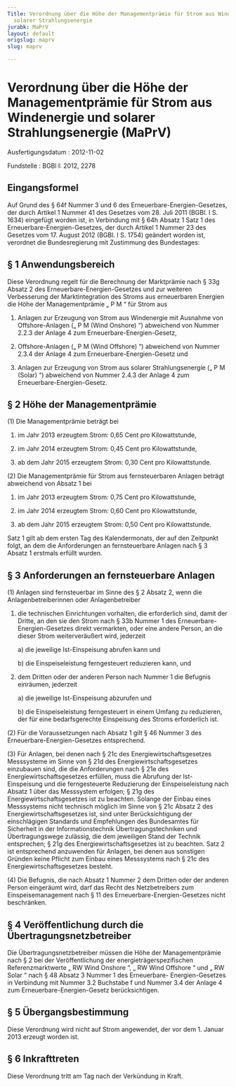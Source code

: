 ```yaml
---
Title: Verordnung über die Höhe der Managementprämie für Strom aus Windenergie und
  solarer Strahlungsenergie
jurabk: MaPrV
layout: default
origslug: maprv
slug: maprv

---
```


# Verordnung über die Höhe der Managementprämie für Strom aus Windenergie und solarer Strahlungsenergie (MaPrV)

Ausfertigungsdatum
:   2012-11-02

Fundstelle
:   BGBl I: 2012, 2278


## Eingangsformel

Auf Grund des § 64f Nummer 3 und 6 des Erneuerbare-Energien-Gesetzes,
der durch Artikel 1 Nummer 41 des Gesetzes vom 28. Juli 2011 (BGBl. I
S. 1634) eingefügt worden ist, in Verbindung mit § 64h Absatz 1 Satz 1
des Erneuerbare-Energien-Gesetzes, der durch Artikel 1 Nummer 23 des
Gesetzes vom 17. August 2012 (BGBl. I S. 1754) geändert worden ist,
verordnet die Bundesregierung mit Zustimmung des Bundestages:


## § 1 Anwendungsbereich

Diese Verordnung regelt für die Berechnung der Marktprämie nach § 33g
Absatz 2 des Erneuerbare-Energien-Gesetzes und zur weiteren
Verbesserung der Marktintegration des Stroms aus erneuerbaren Energien
die Höhe der Managementprämie „
P
M             “ für Strom aus

1.  Anlagen zur Erzeugung von Strom aus Windenergie mit Ausnahme von
    Offshore-Anlagen („
    P
    M (Wind Onshore)                   “) abweichend von Nummer 2.2.3 der
    Anlage 4 zum Erneuerbare-Energien-Gesetz,


2.  Offshore-Anlagen („
    P
    M (Wind Offshore)                   “) abweichend von Nummer 2.3.4 der
    Anlage 4 zum Erneuerbare-Energien-Gesetz und


3.  Anlagen zur Erzeugung von Strom aus solarer Strahlungsenergie („
    P
    M (Solar)                   “) abweichend von Nummer 2.4.3 der Anlage
    4 zum Erneuerbare-Energien-Gesetz.





## § 2 Höhe der Managementprämie

(1) Die Managementprämie beträgt bei

1.  im Jahr 2013 erzeugtem Strom: 0,65 Cent pro Kilowattstunde,


2.  im Jahr 2014 erzeugtem Strom: 0,45 Cent pro Kilowattstunde,


3.  ab dem Jahr 2015 erzeugtem Strom: 0,30 Cent pro Kilowattstunde.




(2) Die Managementprämie für Strom aus fernsteuerbaren Anlagen beträgt
abweichend von Absatz 1 bei

1.  im Jahr 2013 erzeugtem Strom: 0,75 Cent pro Kilowattstunde,


2.  im Jahr 2014 erzeugtem Strom: 0,60 Cent pro Kilowattstunde,


3.  ab dem Jahr 2015 erzeugtem Strom: 0,50 Cent pro Kilowattstunde.



Satz 1 gilt ab dem ersten Tag des Kalendermonats, der auf den
Zeitpunkt folgt, an dem die Anforderungen an fernsteuerbare Anlagen
nach § 3 Absatz 1 erstmals erfüllt wurden.


## § 3 Anforderungen an fernsteuerbare Anlagen

(1) Anlagen sind fernsteuerbar im Sinne des § 2 Absatz 2, wenn die
Anlagenbetreiberinnen oder Anlagenbetreiber

1.  die technischen Einrichtungen vorhalten, die erforderlich sind, damit
    der Dritte, an den sie den Strom nach § 33b Nummer 1 des Erneuerbare-
    Energien-Gesetzes direkt vermarkten, oder eine andere Person, an die
    dieser Strom weiterveräußert wird, jederzeit

    a)  die jeweilige Ist-Einspeisung abrufen kann und


    b)  die Einspeiseleistung ferngesteuert reduzieren kann, und





2.  dem Dritten oder der anderen Person nach Nummer 1 die Befugnis
    einräumen, jederzeit

    a)  die jeweilige Ist-Einspeisung abzurufen und


    b)  die Einspeiseleistung ferngesteuert in einem Umfang zu reduzieren, der
        für eine bedarfsgerechte Einspeisung des Stroms erforderlich ist.







(2) Für die Voraussetzungen nach Absatz 1 gilt § 46 Nummer 3 des
Erneuerbare-Energien-Gesetzes entsprechend.

(3) Für Anlagen, bei denen nach § 21c des Energiewirtschaftsgesetzes
Messsysteme im Sinne von § 21d des Energiewirtschaftsgesetzes
einzubauen sind, die die Anforderungen nach § 21e des
Energiewirtschaftsgesetzes erfüllen, muss die Abrufung der Ist-
Einspeisung und die ferngesteuerte Reduzierung der Einspeiseleistung
nach Absatz 1 über das Messsystem erfolgen; § 21g des
Energiewirtschaftsgesetzes ist zu beachten. Solange der Einbau eines
Messsystems nicht technisch möglich im Sinne von § 21c Absatz 2 des
Energiewirtschaftsgesetzes ist, sind unter Berücksichtigung der
einschlägigen Standards und Empfehlungen des Bundesamtes für
Sicherheit in der Informationstechnik Übertragungstechniken und
Übertragungswege zulässig, die dem jeweiligen Stand der Technik
entsprechen; § 21g des Energiewirtschaftsgesetzes ist zu beachten.
Satz 2 ist entsprechend anzuwenden für Anlagen, bei denen aus
sonstigen Gründen keine Pflicht zum Einbau eines Messsystems nach §
21c des Energiewirtschaftsgesetzes besteht.

(4) Die Befugnis, die nach Absatz 1 Nummer 2 dem Dritten oder der
anderen Person eingeräumt wird, darf das Recht des Netzbetreibers zum
Einspeisemanagement nach § 11 des Erneuerbare-Energien-Gesetzes nicht
beschränken.


## § 4 Veröffentlichung durch die Übertragungsnetzbetreiber

Die Übertragungsnetzbetreiber müssen die Höhe der Managementprämie
nach § 2 bei der Veröffentlichung der energieträgerspezifischen
Referenzmarktwerte „
RW
Wind Onshore             “, „
RW
Wind Offshore             “ und „
RW
Solar             “ nach § 48 Absatz 3 Nummer 1 des Erneuerbare-
Energien-Gesetzes in Verbindung mit Nummer 3.2 Buchstabe f und Nummer
3\.4 der Anlage 4 zum Erneuerbare-Energien-Gesetz berücksichtigen.


## § 5 Übergangsbestimmung

Diese Verordnung wird nicht auf Strom angewendet, der vor dem 1.
Januar 2013 erzeugt worden ist.


## § 6 Inkrafttreten

Diese Verordnung tritt am Tag nach der Verkündung in Kraft.

